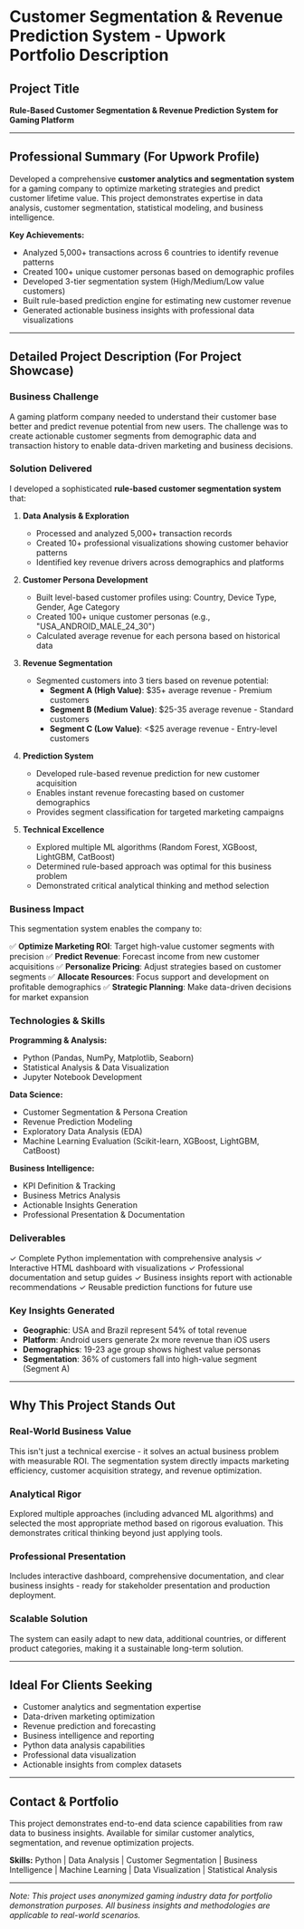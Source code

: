 # Customer Segmentation & Revenue Prediction System - Upwork Portfolio Description

## Project Title
**Rule-Based Customer Segmentation & Revenue Prediction System for Gaming Platform**

---

## Professional Summary (For Upwork Profile)

Developed a comprehensive **customer analytics and segmentation system** for a gaming company to optimize marketing strategies and predict customer lifetime value. This project demonstrates expertise in data analysis, customer segmentation, statistical modeling, and business intelligence.

**Key Achievements:**
- Analyzed 5,000+ transactions across 6 countries to identify revenue patterns
- Created 100+ unique customer personas based on demographic profiles
- Developed 3-tier segmentation system (High/Medium/Low value customers)
- Built rule-based prediction engine for estimating new customer revenue
- Generated actionable business insights with professional data visualizations

---

## Detailed Project Description (For Project Showcase)

### Business Challenge

A gaming platform company needed to understand their customer base better and predict revenue potential from new users. The challenge was to create actionable customer segments from demographic data and transaction history to enable data-driven marketing and business decisions.

### Solution Delivered

I developed a sophisticated **rule-based customer segmentation system** that:

1. **Data Analysis & Exploration**
   - Processed and analyzed 5,000+ transaction records
   - Created 10+ professional visualizations showing customer behavior patterns
   - Identified key revenue drivers across demographics and platforms

2. **Customer Persona Development**
   - Built level-based customer profiles using: Country, Device Type, Gender, Age Category
   - Created 100+ unique customer personas (e.g., "USA_ANDROID_MALE_24_30")
   - Calculated average revenue for each persona based on historical data

3. **Revenue Segmentation**
   - Segmented customers into 3 tiers based on revenue potential:
     - **Segment A (High Value)**: $35+ average revenue - Premium customers
     - **Segment B (Medium Value)**: $25-35 average revenue - Standard customers
     - **Segment C (Low Value)**: <$25 average revenue - Entry-level customers

4. **Prediction System**
   - Developed rule-based revenue prediction for new customer acquisition
   - Enables instant revenue forecasting based on customer demographics
   - Provides segment classification for targeted marketing campaigns

5. **Technical Excellence**
   - Explored multiple ML algorithms (Random Forest, XGBoost, LightGBM, CatBoost)
   - Determined rule-based approach was optimal for this business problem
   - Demonstrated critical analytical thinking and method selection

### Business Impact

This segmentation system enables the company to:

✅ **Optimize Marketing ROI**: Target high-value customer segments with precision
✅ **Predict Revenue**: Forecast income from new customer acquisitions
✅ **Personalize Pricing**: Adjust strategies based on customer segments
✅ **Allocate Resources**: Focus support and development on profitable demographics
✅ **Strategic Planning**: Make data-driven decisions for market expansion

### Technologies & Skills

**Programming & Analysis:**
- Python (Pandas, NumPy, Matplotlib, Seaborn)
- Statistical Analysis & Data Visualization
- Jupyter Notebook Development

**Data Science:**
- Customer Segmentation & Persona Creation
- Revenue Prediction Modeling
- Exploratory Data Analysis (EDA)
- Machine Learning Evaluation (Scikit-learn, XGBoost, LightGBM, CatBoost)

**Business Intelligence:**
- KPI Definition & Tracking
- Business Metrics Analysis
- Actionable Insights Generation
- Professional Presentation & Documentation

### Deliverables

✓ Complete Python implementation with comprehensive analysis
✓ Interactive HTML dashboard with visualizations
✓ Professional documentation and setup guides
✓ Business insights report with actionable recommendations
✓ Reusable prediction functions for future use

### Key Insights Generated

- **Geographic**: USA and Brazil represent 54% of total revenue
- **Platform**: Android users generate 2x more revenue than iOS users
- **Demographics**: 19-23 age group shows highest value personas
- **Segmentation**: 36% of customers fall into high-value segment (Segment A)

---

## Why This Project Stands Out

### Real-World Business Value
This isn't just a technical exercise - it solves an actual business problem with measurable ROI. The segmentation system directly impacts marketing efficiency, customer acquisition strategy, and revenue optimization.

### Analytical Rigor
Explored multiple approaches (including advanced ML algorithms) and selected the most appropriate method based on rigorous evaluation. This demonstrates critical thinking beyond just applying tools.

### Professional Presentation
Includes interactive dashboard, comprehensive documentation, and clear business insights - ready for stakeholder presentation and production deployment.

### Scalable Solution
The system can easily adapt to new data, additional countries, or different product categories, making it a sustainable long-term solution.

---

## Ideal For Clients Seeking

- Customer analytics and segmentation expertise
- Data-driven marketing optimization
- Revenue prediction and forecasting
- Business intelligence and reporting
- Python data analysis capabilities
- Professional data visualization
- Actionable insights from complex datasets

---

## Contact & Portfolio

This project demonstrates end-to-end data science capabilities from raw data to business insights. Available for similar customer analytics, segmentation, and revenue optimization projects.

**Skills:** Python | Data Analysis | Customer Segmentation | Business Intelligence | Machine Learning | Data Visualization | Statistical Analysis

---

*Note: This project uses anonymized gaming industry data for portfolio demonstration purposes. All business insights and methodologies are applicable to real-world scenarios.*
